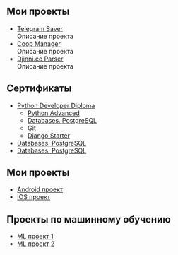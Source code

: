 <!--
**SShGitHubUser/SShGitHubUser** is a ✨ _special_ ✨ repository because its `README.md` (this file) appears on your GitHub profile.
-->

## Мои проекты

- [Telegram Saver](https://github.com/SShSoftwareEngineer/Telegram_Saver.git)  
Описание проекта
- [Coop Manager](https://github.com/SShSoftwareEngineer/Coop_Manager.git)  
Описание проекта
- [Djinni.co Parser](https://github.com/SShSoftwareEngineer/Djinni.co_Parser.git)  
Описание проекта

## Сертификаты

- [Python Developer Diploma](https://testprovider.com/ru/search-certificate/TP75891538D)
  - [Python Advanced](https://testprovider.com/ru/search-certificate/TP22720228)  
  - [Databases. PostgreSQL](https://testprovider.com/ru/search-certificate/TP96877762)
  - [Git](https://testprovider.com/ru/search-certificate/TP29442845)
  - [Django Starter](https://testprovider.com/ru/search-certificate/TP42857906)
- [Databases. PostgreSQL](https://testprovider.com/ru/search-certificate/TP96877762)
- [Databases. PostgreSQL](https://testprovider.com/ru/search-certificate/TP96877762)

## Мои проекты
- [Android проект](ссылка_на_репозиторий)
- [iOS проект](ссылка_на_репозиторий)

## Проекты по машинному обучению
- [ML проект 1](ссылка_на_репозиторий)
- [ML проект 2](ссылка_на_репозиторий)
